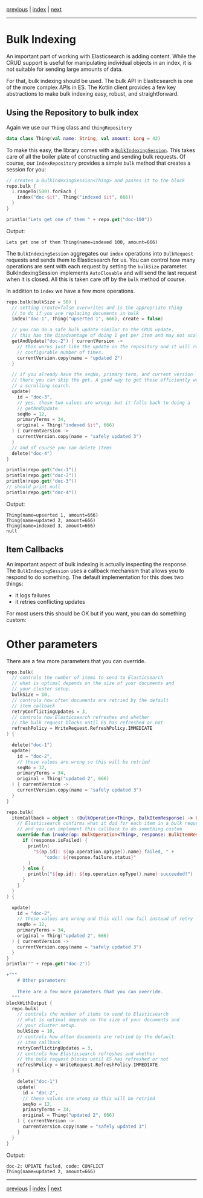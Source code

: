 [previous](crud-support.md) | [index](index.md) | [next](search.md)

___

# Bulk Indexing 

An important part of working with Elasticsearch is adding content. While the CRUD support is useful
for manipulating individual objects in an index, it is not suitable for sending large amounts of data.

For that, bulk indexing should be used. The bulk API in Elasticsearch is one of the more complex APIs
in ES. The Kotlin client provides a few key abstractions to make bulk indexing easy, robust, 
and straightforward.

## Using the Repository to bulk index

Again we use our `Thing` class and `thingRepository`

```kotlin
data class Thing(val name: String, val amount: Long = 42)
```

To make this easy, the library comes with a [`BulkIndexingSession`](https://github.com/jillesvangurp/es-kotlin-wrapper-client/tree/master/src/main/kotlin/io/inbot/eskotlinwrapper/BulkIndexingSession.kt). This takes care
of all the boiler plate of constructing and sending bulk requests. Of course, our `IndexRepository` provides a
simple `bulk` method that creates a session for you:

```kotlin
// creates a BulkIndexingSession<Thing> and passes it to the block
repo.bulk {
  1.rangeTo(500).forEach {
    index("doc-$it", Thing("indexed $it", 666))
  }
}

println("Lets get one of them " + repo.get("doc-100"))
```

Output:

```
Lets get one of them Thing(name=indexed 100, amount=666)

```

The `BulkIndexingSession` aggregates our `index` operations into `BulkRequest` 
requests and sends them to Elasticsearch for us. You can control how many operations are sent 
with each request by setting the `bulkSize` parameter. BulkIndexingSession implements `AutoClosable`
and will send the last request when it is closed. All this is taken care off by the `bulk` method of
course.

In addition to `index` we have a few more operations.

```kotlin
repo.bulk(bulkSize = 50) {
  // setting create=false overwrites and is the appropriate thing
  // to do if you are replacing documents in bulk
  index("doc-1", Thing("upserted 1", 666), create = false)

  // you can do a safe bulk update similar to the CRUD update.
  // this has the disadvantage of doing 1 get per item and may not scale
  getAndUpdate("doc-2") { currentVersion ->
    // this works just like the update on the repository and it will retry a
    // configurable number of times.
    currentVersion.copy(name = "updated 2")
  }

  // if you already have the seqNo, primary term, and current version
  // there you can skip the get. A good way to get these efficiently would be
  // a scrolling search.
  update(
    id = "doc-3",
    // yes, these two values are wrong; but it falls back to doing a
    // getAndUpdate.
    seqNo = 12,
    primaryTerms = 34,
    original = Thing("indexed $it", 666)
  ) { currentVersion ->
    currentVersion.copy(name = "safely updated 3")
  }
  // and of course you can delete items
  delete("doc-4")
}

println(repo.get("doc-1"))
println(repo.get("doc-2"))
println(repo.get("doc-3"))
// should print null
println(repo.get("doc-4"))
```

Output:

```
Thing(name=upserted 1, amount=666)
Thing(name=updated 2, amount=666)
Thing(name=indexed 3, amount=666)
null

```

## Item Callbacks

An important aspect of bulk indexing is actually inspecting the response. The `BulkIndexingSession`
uses a callback mechanism that allows you to respond to do something. The default implementation for
this does two things: 

- it logs failures
- it retries conflicting updates

For most users this should be OK but if you want, you can do something custom:

# Other parameters

There are a few more parameters that you can override.

```kotlin
repo.bulk(
  // controls the number of items to send to Elasticsearch
  // what is optimal depends on the size of your documents and
  // your cluster setup.
  bulkSize = 10,
  // controls how often documents are retried by the default
  // item callback
  retryConflictingUpdates = 3,
  // controls how Elasticsearch refreshes and whether
  // the bulk request blocks until ES has refreshed or not
  refreshPolicy = WriteRequest.RefreshPolicy.IMMEDIATE
) {

  delete("doc-1")
  update(
    id = "doc-2",
    // these values are wrong so this will be retried
    seqNo = 12,
    primaryTerms = 34,
    original = Thing("updated 2", 666)
  ) { currentVersion ->
    currentVersion.copy(name = "safely updated 3")
  }
}
```

```kotlin
repo.bulk(
  itemCallback = object : (BulkOperation<Thing>, BulkItemResponse) -> Unit {
    // Elasticsearch confirms what it did for each item in a bulk request
    // and you can implement this callback to do something custom
    override fun invoke(op: BulkOperation<Thing>, response: BulkItemResponse) {
      if (response.isFailed) {
        println(
          "${op.id}: ${op.operation.opType().name} failed, " +
              "code: ${response.failure.status}"
        )
      } else {
        println("${op.id}: ${op.operation.opType().name} succeeded!")
      }
    }
  }
) {

  update(
    id = "doc-2",
    // these values are wrong and this will now fail instead of retry
    seqNo = 12,
    primaryTerms = 34,
    original = Thing("updated 2", 666)
  ) { currentVersion ->
    currentVersion.copy(name = "safely updated 3")
  }
}
println("" + repo.get("doc-2"))

+"""
    # Other parameters
    
    There are a few more parameters that you can override.
  """
blockWithOutput {
  repo.bulk(
    // controls the number of items to send to Elasticsearch
    // what is optimal depends on the size of your documents and
    // your cluster setup.
    bulkSize = 10,
    // controls how often documents are retried by the default
    // item callback
    retryConflictingUpdates = 3,
    // controls how Elasticsearch refreshes and whether
    // the bulk request blocks until ES has refreshed or not
    refreshPolicy = WriteRequest.RefreshPolicy.IMMEDIATE
  ) {

    delete("doc-1")
    update(
      id = "doc-2",
      // these values are wrong so this will be retried
      seqNo = 12,
      primaryTerms = 34,
      original = Thing("updated 2", 666)
    ) { currentVersion ->
      currentVersion.copy(name = "safely updated 3")
    }
  }
}
```

Output:

```
doc-2: UPDATE failed, code: CONFLICT
Thing(name=updated 2, amount=666)

```


___

[previous](crud-support.md) | [index](index.md) | [next](search.md)

